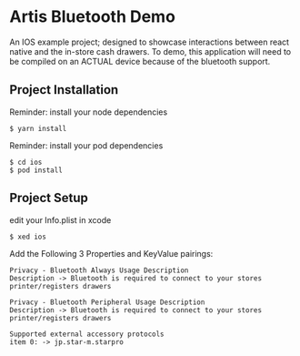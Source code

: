 # Artis Bluetooth Demo
An IOS example project; designed to showcase interactions between react native and the in-store cash drawers. 
To demo, this application will need to be compiled on an ACTUAL device because of the bluetooth support.  


## Project Installation
Reminder: install your node dependencies
```
$ yarn install
```

Reminder: install your pod dependencies 
```
$ cd ios 
$ pod install
```


## Project Setup
edit your Info.plist in xcode
```
$ xed ios 
```

Add the Following 3 Properties and KeyValue pairings: 
```
Privacy - Bluetooth Always Usage Description
Description -> Bluetooth is required to connect to your stores printer/registers drawers
```
```
Privacy - Bluetooth Peripheral Usage Description
Description -> Bluetooth is required to connect to your stores printer/registers drawers
```
```
Supported external accessory protocols
item 0: -> jp.star-m.starpro
```
